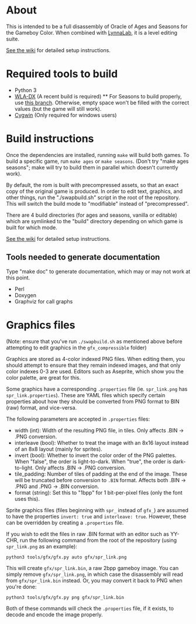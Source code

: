 # About

This is intended to be a full disassembly of Oracle of Ages and Seasons for the Gameboy
Color. When combined with [LynnaLab](https://github.com/drenn1/lynnalab), it is a level
editing suite.

[See the wiki](https://wiki.zeldahacking.net/oracle/Setting_up_ages-disasm) for detailed
setup instructions.


# Required tools to build

* Python 3
* [WLA-DX](https://github.com/vhelin/wla-dx) (A recent build is required)
** For Seasons to build properly, use [this branch](https://github.com/Drenn1/wla-dx/tree/emptyfill-banknumber). Otherwise, empty space won't be filled with the correct values (but the game will still work).
* [Cygwin](http://cygwin.com/install.html) (Only required for windows users)


# Build instructions

Once the dependencies are installed, running `make` will build both games. To build
a specific game, run `make ages` or `make seasons`. (Don't try "make ages seasons"; make
will try to build them in parallel which doesn't currently work).

By default, the rom is built with precompressed assets, so that an exact copy of the
original game is produced. In order to edit text, graphics, and other things, run the
"./swapbuild.sh" script in the root of the repository. This will switch the build mode to
"modifiable" instead of "precompressed".

There are 4 build directories (for ages and seasons, vanilla or editable) which are
symlinked to the "build" directory depending on which game is built for which mode.

[See the wiki](https://wiki.zeldahacking.net/oracle/Setting_up_ages-disasm) for detailed
setup instructions.


## Tools needed to generate documentation

Type "make doc" to generate documentation, which may or may not work at this point.

* Perl
* Doxygen
* Graphviz for call graphs


# Graphics files

(Note: ensure that you've run `./swapbuild.sh` as mentioned above before
attempting to edit graphics in the `gfx_compressible` folder)

Graphics are stored as 4-color indexed PNG files. When editing them, you should
attempt to ensure that they remain indexed images, and that only color indexes
0-3 are used. Editors such as Aseprite, which show you the color palette, are
great for this.

Some graphics have a corresponding `.properties` file (ie. `spr_link.png` has
`spr_link.properties`). These are YAML files which specify certain properties
about how they should be converted from PNG format to BIN (raw) format, and
vice-versa.

The following parameters are accepted in `.properties` files:

* width (int): Width of the resulting PNG file, in tiles. Only affects .BIN ->
  .PNG conversion.
* interleave (bool): Whether to treat the image with an 8x16 layout instead of
  an 8x8 layout (mainly for sprites).
* invert (bool): Whether to invert the color order of the PNG palettes. When
  "false", the order is light-to-dark. When "true", the order is dark-to-light.
  Only affects .BIN -> .PNG conversion.
* tile\_padding: Number of tiles of padding at the end of the image. These will
  be truncated before conversion to `.BIN` format. Affects both .BIN -> .PNG and
  .PNG -> .BIN conversion.
* format (string): Set this to "1bpp" for 1 bit-per-pixel files (only the font
  uses this).

Sprite graphics files (files beginning with `spr_` instead of `gfx_`) are
assumed to have the properties `invert: true` and `interleave: true`. However,
these can be overridden by creating a `.properties` file.

If you wish to edit the files in raw .BIN format with an editor such as YY-CHR,
run the following command from the root of the repository (using `spr_link.png`
as an example):

```
python3 tools/gfx/gfx.py auto gfx/spr_link.png
```

This will create `gfx/spr_link.bin`, a raw 2bpp gameboy image. You can simply
remove `gfx/spr_link.png`, in which case the disassembly will read from
`gfx/spr_link.bin` instead. Or, you may convert it back to PNG when you're
done:

```
python3 tools/gfx/gfx.py png gfx/spr_link.bin
```

Both of these commands will check the `.properties` file, if it exists, to
decode and encode the image properly.
